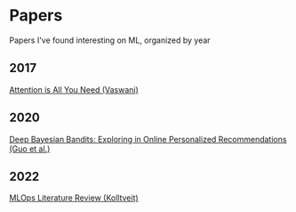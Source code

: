 # Papers

Papers I've found interesting on ML, organized by year

## 2017

[Attention is All You Need (Vaswani)](https://arxiv.org/abs/1706.03762)

## 2020

[Deep Bayesian Bandits: Exploring in Online Personalized Recommendations (Guo et al.)](https://arxiv.org/abs/2008.00727)

## 2022

[MLOps Literature Review (Kolltveit)](https://ieeexplore.ieee.org/document/9808768)
